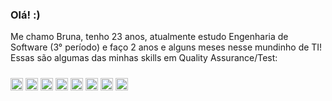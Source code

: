 ### Olá! :)

Me chamo Bruna, tenho 23 anos, atualmente estudo Engenharia de Software (3° período) e faço 2 anos e alguns meses nesse mundinho de TI!
Essas são algumas das minhas skills em Quality Assurance/Test:

#####

<div>
   <img src="https://cdn.jsdelivr.net/gh/devicons/devicon/icons/vscode/vscode-original.svg" style="width: 20px;"/>
   <img src="https://cdn.jsdelivr.net/gh/devicons/devicon/icons/figma/figma-original.svg" style="width: 20px;"/>
   <img src="https://cdn.jsdelivr.net/gh/devicons/devicon/icons/html5/html5-original.svg" style="width: 20px;"/>
   <img src="https://cdn.jsdelivr.net/gh/devicons/devicon/icons/css3/css3-original.svg" style="width: 20px;"/>
   <img src="https://cdn.jsdelivr.net/gh/devicons/devicon/icons/python/python-plain.svg" style="width: 20px;"/>
   <img src="https://cdn.jsdelivr.net/gh/devicons/devicon/icons/pytest/pytest-original.svg" style="width: 20px;"/>
   <img src="https://cdn.jsdelivr.net/gh/devicons/devicon/icons/cucumber/cucumber-plain.svg" style="width: 20px;"/>
   <img src="https://cdn.jsdelivr.net/gh/devicons/devicon/icons/selenium/selenium-original.svg" style="width: 20px;"/>
</div>
